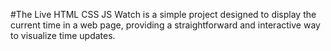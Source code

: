 #The Live HTML CSS JS Watch is a simple project designed to display the current time in a web page, providing a straightforward and interactive way to visualize time updates.
